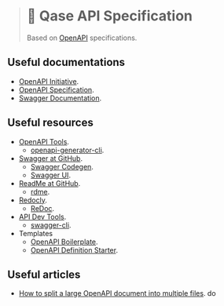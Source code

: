 > # 📑 Qase API Specification
> 
> Based on [OpenAPI](https://en.wikipedia.org/wiki/OpenAPI_Specification) specifications.

## Useful documentations

- [OpenAPI Initiative](https://www.openapis.org).
- [OpenAPI Specification](https://swagger.io/specification/).
- [Swagger Documentation](https://swagger.io/docs/).

## Useful resources

- [OpenAPI Tools](https://github.com/OpenAPITools).
  - [openapi-generator-cli](https://github.com/OpenAPITools/openapi-generator-cli).
- [Swagger at GitHub](https://github.com/swagger-api).
  - [Swagger Codegen](https://github.com/swagger-api/swagger-codegen).
  - [Swagger UI](https://github.com/swagger-api/swagger-ui).
- [ReadMe at GitHub](https://github.com/readmeio).
  - [rdme](https://github.com/readmeio/rdme).
- [Redocly](https://github.com/Redocly).
  - [ReDoc](https://github.com/Redocly/redoc).
- [API Dev Tools](https://github.com/APIDevTools).
  - [swagger-cli](https://github.com/APIDevTools/swagger-cli).
- Templates
  - [OpenAPI Boilerplate](https://github.com/dgarcia360/openapi-boilerplate).
  - [OpenAPI Definition Starter](https://github.com/Redocly/openapi-starter).

## Useful articles

- [How to split a large OpenAPI document into multiple files](https://davidgarcia.dev/posts/how-to-split-open-api-spec-into-multiple-files/).
do
